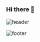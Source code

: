 ### Hi there 👋
![header](https://capsule-render.vercel.app/api?type=waving&color=0:feac5e,50:c779d0,100:4bc0c8&height=300&section=header&text=%F0%9F%A4%97%20Hi,%20I%27m%20YuJeong.&fontAlignY=35&fontSize=70&fontColor=ffffff&stroke=848484&desc=Passionate%20about%20MLOps,%20NLP,%20and%20Computer%20Science&descSize=25&animation=twinkling)

![footer](https://capsule-render.vercel.app/api?type=waving&color=0:feac5e,50:c779d0,100:4bc0c8&height=100&section=footer&reversal=true&fontAlignY=35&fontSize=70&fontColor=ffffff&stroke=848484&animation=twinkling)
<!--
**uujeong/uujeong** is a ✨ _special_ ✨ repository because its `README.md` (this file) appears on your GitHub profile.

Here are some ideas to get you started:

- 🔭 I’m currently working on ...
- 🌱 I’m currently learning ...
- 👯 I’m looking to collaborate on ...
- 🤔 I’m looking for help with ...
- 💬 Ask me about ...
- 📫 How to reach me: ...
- 😄 Pronouns: ...
- ⚡ Fun fact: ...
-->
